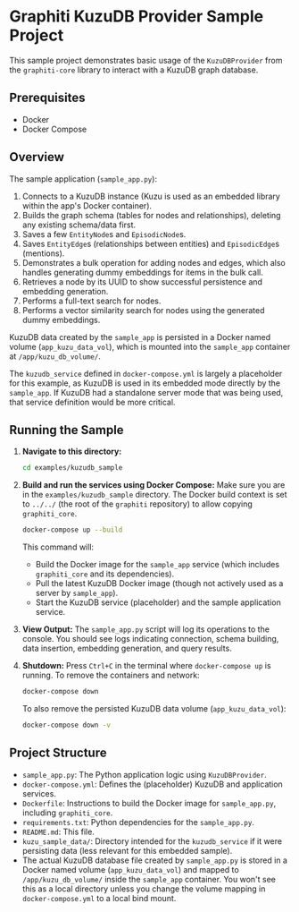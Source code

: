# Graphiti KuzuDB Provider Sample Project

This sample project demonstrates basic usage of the `KuzuDBProvider` from the `graphiti-core` library to interact with a KuzuDB graph database.

## Prerequisites

*   Docker
*   Docker Compose

## Overview

The sample application (`sample_app.py`):
1.  Connects to a KuzuDB instance (Kuzu is used as an embedded library within the app's Docker container).
2.  Builds the graph schema (tables for nodes and relationships), deleting any existing schema/data first.
3.  Saves a few `EntityNode`s and `EpisodicNode`s.
4.  Saves `EntityEdge`s (relationships between entities) and `EpisodicEdge`s (mentions).
5.  Demonstrates a bulk operation for adding nodes and edges, which also handles generating dummy embeddings for items in the bulk call.
6.  Retrieves a node by its UUID to show successful persistence and embedding generation.
7.  Performs a full-text search for nodes.
8.  Performs a vector similarity search for nodes using the generated dummy embeddings.

KuzuDB data created by the `sample_app` is persisted in a Docker named volume (`app_kuzu_data_vol`), which is mounted into the `sample_app` container at `/app/kuzu_db_volume/`.

The `kuzudb_service` defined in `docker-compose.yml` is largely a placeholder for this example, as KuzuDB is used in its embedded mode directly by the `sample_app`. If KuzuDB had a standalone server mode that was being used, that service definition would be more critical.

## Running the Sample

1.  **Navigate to this directory:**
    ```bash
    cd examples/kuzudb_sample
    ```

2.  **Build and run the services using Docker Compose:**
    Make sure you are in the `examples/kuzudb_sample` directory. The Docker build context is set to `../../` (the root of the `graphiti` repository) to allow copying `graphiti_core`.
    ```bash
    docker-compose up --build
    ```
    This command will:
    *   Build the Docker image for the `sample_app` service (which includes `graphiti_core` and its dependencies).
    *   Pull the latest KuzuDB Docker image (though not actively used as a server by `sample_app`).
    *   Start the KuzuDB service (placeholder) and the sample application service.

3.  **View Output:**
    The `sample_app.py` script will log its operations to the console. You should see logs indicating connection, schema building, data insertion, embedding generation, and query results.

4.  **Shutdown:**
    Press `Ctrl+C` in the terminal where `docker-compose up` is running. To remove the containers and network:
    ```bash
    docker-compose down
    ```
    To also remove the persisted KuzuDB data volume (`app_kuzu_data_vol`):
    ```bash
    docker-compose down -v
    ```

## Project Structure

*   `sample_app.py`: The Python application logic using `KuzuDBProvider`.
*   `docker-compose.yml`: Defines the (placeholder) KuzuDB and application services.
*   `Dockerfile`: Instructions to build the Docker image for `sample_app.py`, including `graphiti_core`.
*   `requirements.txt`: Python dependencies for the `sample_app.py`.
*   `README.md`: This file.
*   `kuzu_sample_data/`: Directory intended for the `kuzudb_service` if it were persisting data (less relevant for this embedded sample).
*   The actual KuzuDB database file created by `sample_app.py` is stored in a Docker named volume (`app_kuzu_data_vol`) and mapped to `/app/kuzu_db_volume/` inside the `sample_app` container. You won't see this as a local directory unless you change the volume mapping in `docker-compose.yml` to a local bind mount.

